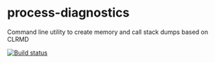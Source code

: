 # process-diagnostics
Command line utility to create memory and call stack dumps based on CLRMD

[![Build status](https://ci.appveyor.com/api/projects/status/94v4xsk7vrn7x0be?svg=true)](https://ci.appveyor.com/project/adrianrus/process-diagnostics)
